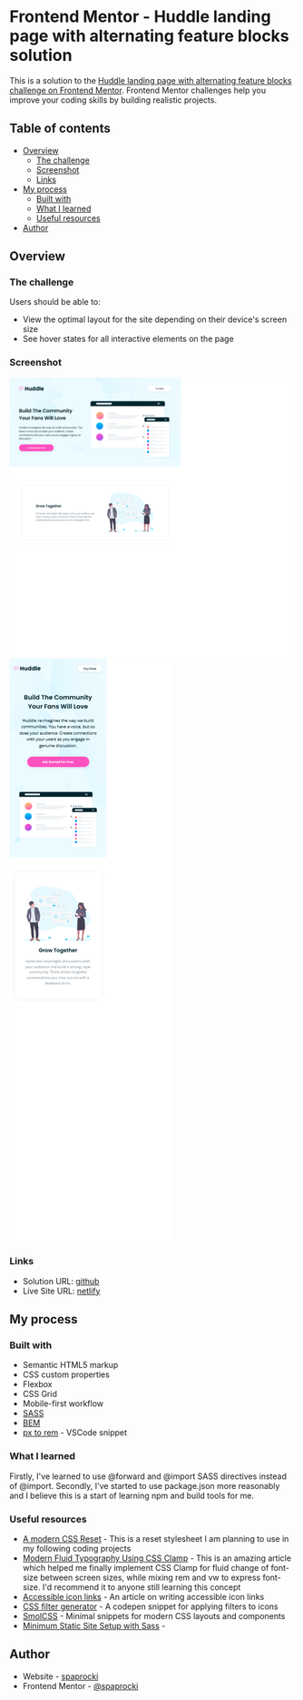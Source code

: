 # Frontend Mentor - Huddle landing page with alternating feature blocks solution

This is a solution to the [Huddle landing page with alternating feature blocks challenge on Frontend Mentor](https://www.frontendmentor.io/challenges/huddle-landing-page-with-alternating-feature-blocks-5ca5f5981e82137ec91a5100). Frontend Mentor challenges help you improve your coding skills by building realistic projects.

## Table of contents

- [Overview](#overview)
  - [The challenge](#the-challenge)
  - [Screenshot](#screenshot)
  - [Links](#links)
- [My process](#my-process)
  - [Built with](#built-with)
  - [What I learned](#what-i-learned)
  - [Useful resources](#useful-resources)
- [Author](#author)

## Overview

### The challenge

Users should be able to:

- View the optimal layout for the site depending on their device's screen size
- See hover states for all interactive elements on the page

### Screenshot

![Desktop view screenshot](./src/assets/screenshot-desktop.png)
![Mobile view screenshot](./src/assets/screenshot-mobile.png)

### Links

- Solution URL: [github](https://github.com/spaprocki/huddle-landing-page-blocks)
- Live Site URL: [netlify](https://spaprocki-huddle-landing-page-curved.netlify.app/)

## My process

### Built with

- Semantic HTML5 markup
- CSS custom properties
- Flexbox
- CSS Grid
- Mobile-first workflow
- [SASS](https://sass-lang.com/)
- [BEM](https://getbem.com/)
- [px to rem](https://marketplace.visualstudio.com/items?itemName=sainoba.px-to-rem) - VSCode snippet

### What I learned

Firstly, I've learned to use @forward and @import SASS directives instead of @import. Secondly, I've started to use package.json more reasonably and I believe this is a start of learning npm and build tools for me.

### Useful resources

- [A modern CSS Reset](https://piccalil.li/blog/a-modern-css-reset/) - This is a reset stylesheet I am planning to use in my following coding projects
- [Modern Fluid Typography Using CSS Clamp](https://www.smashingmagazine.com/2022/01/modern-fluid-typography-css-clamp/) - This is an amazing article which helped me finally implement CSS Clamp for fluid change of font-size between screen sizes, while mixing rem and vw to express font-size. I'd recommend it to anyone still learning this concept
- [Accessible icon links](https://kittygiraudel.com/2020/12/10/accessible-icon-links/) - An article on writing accessible icon links
- [CSS filter generator](https://codepen.io/sosuke/pen/Pjoqqp) - A codepen snippet for applying filters to icons
- [SmolCSS](https://smolcss.dev/) - Minimal snippets for modern CSS layouts and components
- [Minimum Static Site Setup with Sass](https://thinkdobecreate.com/articles/minimum-static-site-sass-setup/) -

## Author

- Website - [spaprocki](https://github.com/spaprocki)
- Frontend Mentor - [@spaprocki](https://www.frontendmentor.io/profile/spaprocki)
